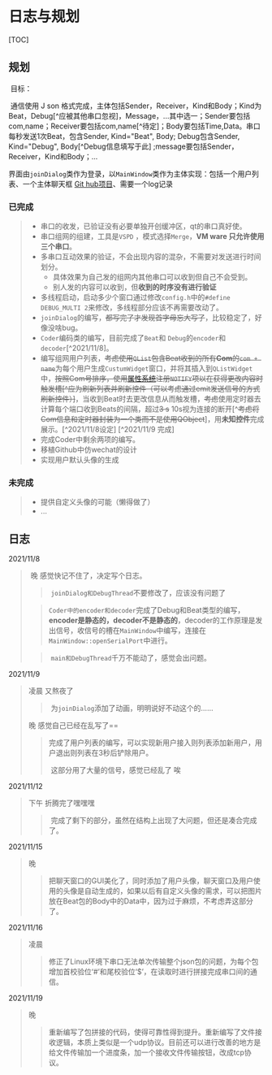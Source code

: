 # 日志与规划

[TOC]



## 规划  

​	目标：

​	通信使用 J son 格式完成，主体包括Sender，Receiver，Kind和Body；Kind为Beat，Debug[^应被其他串口忽视]，Message，...其中选一；Sender要包括com,name；Receiver要包括com,name[^待定]；Body要包括Time,Data。串口每秒发送1次Beat，包含Sender, Kind="Beat", Body; Debug包含Sender, Kind="Debug", Body[^Debug信息填写于此] ;message要包括Sender，Receiver，Kind和Body；...

​	界面由````joinDialog````类作为登录，以`MainWindow`类作为主体实现：包括一个用户列表、一个主体聊天框 [Git hub项目](https://github.com/SunYvming/Demo_MessageChat_Qt)、需要一个log记录

### 已完成

> + 串口的收发，已验证没有必要单独开创缓冲区，qt的串口真好使。
> + 串口组网的组建，工具是``VSPD`` ，模式选择``Merge``，**VM ware 只允许使用三个串口**。
> + 多串口互动效果的验证，不会出现内容的混杂，不需要对发送进行时间划分。
>   + 具体效果为自己发的组网内其他串口可以收到但自己不会受到。
>   + 别人发的内容可以收到，但**收到的时序没有进行验证**
> + 多线程启动，启动多少个窗口通过修改``config.h``中的``#define DEBUG_MULTI 2``来修改，多线程部分应该不再需要改动了。
> + ``joinDialog``的编写，~~都写完了才发现首字母忘大写了~~，比较稳定了，好像没啥bug。
> + ``Coder``编码类的编写，目前完成了``Beat``和 ``Debug``的``encoder``和``decoder``[^2021/11/8]。
> + 编写组网用户列表，~~考虑使用``QList``包含Beat收到的所有**Com**的``com + name``~~为每个用户生成``CustumWidget``窗口，并将其插入到``QListWidget``中，~~按照Com号排序，使用[属性系统](https://qtguide.ustclug.org/)注册``NOTIFY``项以在获得更改内容时触发槽[^应为刷新列表并刷新控件（可以考虑通过emit发送信号的方式刷新控件）]~~，当收到Beat时去更改信息从而触发槽，~~考虑~~使用定时器去计算每个端口收到Beats的间隔，超过~~3 s~~ 10s视为连接的断开[^~~考虑将Com信息和定时器封装为一个类而不是使用QObject~~]，用**未知控件**完成展示。[^2021/11/8设定]  [^2021/11/9 完成]
> + 完成Coder中剩余两项的编写。
> + 移植Github中仿wechat的设计
> + 实现用户默认头像的生成

### 未完成

> + 提供自定义头像的可能（懒得做了）
> + ...



## 日志

2021/11/8  

> ​	晚 感觉快记不住了，决定写个日志。
>
> > ​	``joinDialog和DebugThread``不要修改了，应该没有问题了
>
> > ​	``Coder中的encoder和decoder``完成了Debug和Beat类型的编写，**encoder是静态的，decoder不是静态的**，decoder的工作原理是发出信号，收信号的槽在``MainWindow``中编写，连接在``MainWindow::openSerialPort``中进行。
>
> > ​	``main和DebugThread``千万不能动了，感觉会出问题。

2021/11/9 

> 凌晨 又熬夜了	
>
> > ​	为``joinDialog``添加了动画，明明说好不动这个的……
>
> 晚 感觉自己已经在乱写了==
>
> > ​	完成了用户列表的编写，可以实现新用户接入则列表添加新用户，用户退出则列表在3秒后铲除用户。
> >
> > ​	这部分用了大量的信号，感觉已经乱了 唉

2021/11/12

> 下午 折腾完了嘿嘿嘿
>
> > ​	完成了剩下的部分，虽然在结构上出现了大问题，但还是凑合完成了。

2021/11/15

> 晚
>
> > ​	把聊天窗口的GUI美化了，同时添加了用户头像，聊天窗口及用户使用的头像是自动生成的，如果以后有自定义头像的需求，可以把图片放在Beat包的Body中的Data中，因为过于麻烦，不考虑弄这部分了。

2021/11/16

> 凌晨
>
> > ​	修正了Linux环境下串口无法单次传输整个json包的问题，为每个包增加首校验位‘#’和尾校验位‘$’，在读取时进行拼接完成串口间的通信。

2021/11/19

> 晚
>
> > ​	重新编写了包拼接的代码，使得可靠性得到提升。重新编写了文件接收逻辑，本质上类似是一个udp协议。目前还可以进行改善的地方是给文件传输加一个进度条，加一个接收文件传输按钮，改成tcp协议。

